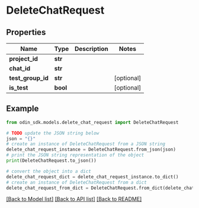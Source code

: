 # DeleteChatRequest


## Properties

Name | Type | Description | Notes
------------ | ------------- | ------------- | -------------
**project_id** | **str** |  | 
**chat_id** | **str** |  | 
**test_group_id** | **str** |  | [optional] 
**is_test** | **bool** |  | [optional] 

## Example

```python
from odin_sdk.models.delete_chat_request import DeleteChatRequest

# TODO update the JSON string below
json = "{}"
# create an instance of DeleteChatRequest from a JSON string
delete_chat_request_instance = DeleteChatRequest.from_json(json)
# print the JSON string representation of the object
print(DeleteChatRequest.to_json())

# convert the object into a dict
delete_chat_request_dict = delete_chat_request_instance.to_dict()
# create an instance of DeleteChatRequest from a dict
delete_chat_request_from_dict = DeleteChatRequest.from_dict(delete_chat_request_dict)
```
[[Back to Model list]](../README.md#documentation-for-models) [[Back to API list]](../README.md#documentation-for-api-endpoints) [[Back to README]](../README.md)


